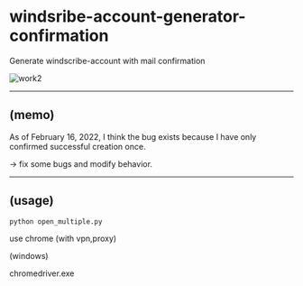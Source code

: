 # windsribe-account-generator-confirmation

Generate windscribe-account with mail confirmation



![work2](https://user-images.githubusercontent.com/99726976/154297020-af9311a9-8731-42f5-a804-6f46797408f2.PNG)


----
(memo)
----
As of February 16, 2022, I think the bug exists because I have only confirmed successful creation once.

-> fix some bugs and modify behavior. 


-------
(usage)
-------

    python open_multiple.py

use chrome (with vpn,proxy)

(windows)

chromedriver.exe
